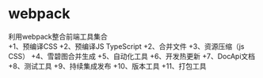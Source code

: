 # webpack
利用webpack整合前端工具集合  
  +1、预编译CSS 
  +2、预编译JS TypeScript 
  +2、合并文件 
  +3、资源压缩（js CSS） 
  +4、雪碧图合并生成 
  +5、自动化工具 
  +6、开发热更新 
  +7、DocApi文档 
  +8、测试工具 
  +9、持续集成发布 
  +10、版本工具 
  +11、打包工具
